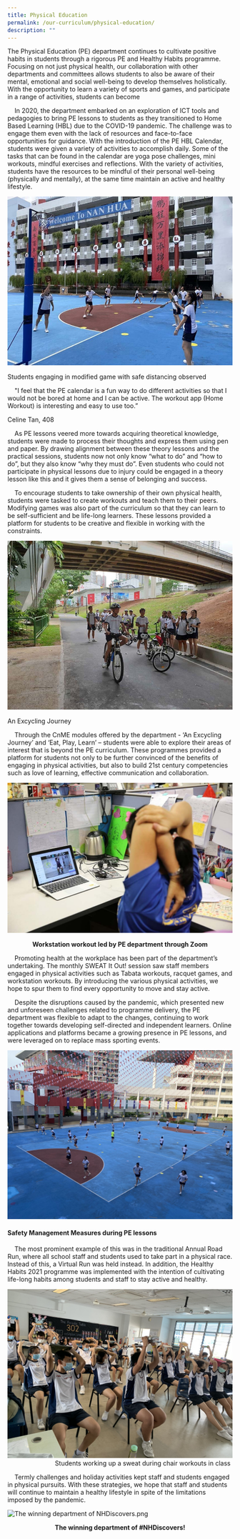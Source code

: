 ```yaml
---
title: Physical Education
permalink: /our-curriculum/physical-education/
description: ""
---
```

The Physical Education (PE) department continues to cultivate positive habits in students through a rigorous PE and Healthy Habits programme. Focusing on not just physical health, our collaboration with other departments and committees allows students to also be aware of their mental, emotional and social well-being to develop themselves holistically. With the opportunity to learn a variety of sports and games, and participate in a range of activities, students can become 

    In 2020, the department embarked on an exploration of ICT tools and pedagogies to bring PE lessons to students as they transitioned to Home Based Learning (HBL) due to the COVID-19 pandemic. The challenge was to engage them even with the lack of resources and face-to-face opportunities for guidance. With the introduction of the PE HBL Calendar, students were given a variety of activities to accomplish daily. Some of the tasks that can be found in the calendar are yoga pose challenges, mini workouts, mindful exercises and reflections. With the variety of activities, students have the resources to be mindful of their personal well-being (physically and mentally), at the same time maintain an active and healthy lifestyle.

![Students engaging in modified game with safe distancing observed.JPG](/images/Students%20engaging%20in%20modified%20game%20with%20safe%20distancing%20observed.jpg)

Students engaging in modified game with safe distancing observed

    "I feel that the PE calendar is a fun way to do different activities so that I would not be bored at home and I can be active. The workout app (Home Workout) is interesting and easy to use too.”  

Celine Tan, 408

    As PE lessons veered more towards acquiring theoretical knowledge, students were made to process their thoughts and express them using pen and paper. By drawing alignment between these theory lessons and the practical sessions, students now not only know “what to do” and “how to do”, but they also know “why they must do”. Even students who could not participate in physical lessons due to injury could be engaged in a theory lesson like this and it gives them a sense of belonging and success.  

    To encourage students to take ownership of their own physical health, students were tasked to create workouts and teach them to their peers. Modifying games was also part of the curriculum so that they can learn to be self-sufficient and be life-long learners. These lessons provided a platform for students to be creative and flexible in working with the constraints.

![An Excycling Journey.jpeg](/images/An%20Excycling%20Journey.jpeg)

An Excycling Journey

    Through the CnME modules offered by the department - ‘An Excycling Journey’ and ‘Eat, Play, Learn’ – students were able to explore their areas of interest that is beyond the PE curriculum. These programmes provided a platform for students not only to be further convinced of the benefits of engaging in physical activities, but also to build 21st century competencies such as love of learning, effective communication and collaboration.

![Workstation workout led by PE department through Zoom.JPG](/images/Workstation%20workout%20led%20by%20PE%20department%20through%20Zoom.jpg)

<p style="text-align: center"><strong>Workstation workout led by PE department through Zoom</strong></p>

  

    Promoting health at the workplace has been part of the department’s undertaking. The monthly SWEAT It Out! session saw staff members engaged in physical activities such as Tabata workouts, racquet games, and workstation workouts. By introducing the various physical activities, we hope to spur them to find every opportunity to move and stay active.  

  

    Despite the disruptions caused by the pandemic, which presented new and unforeseen challenges related to programme delivery, the PE department was flexible to adapt to the changes, continuing to work together towards developing self-directed and independent learners. Online applications and platforms became a growing presence in PE lessons, and were leveraged on to replace mass sporting events. 

  

![Safe Management Measures during PE lessons.jpg](/images/Safe%20Management%20Measures%20during%20PE%20lessons.jpg)  

  

#### Safety Management Measures during PE lessons   

  

    The most prominent example of this was in the traditional Annual Road Run, where all school staff and students used to take part in a physical race. Instead of this, a Virtual Run was held instead. In addition, the Healthy Habits 2021 programme was implemented with the intention of cultivating life-long habits among students and staff to stay active and healthy.   

  

![Students working up a sweat during chair workouts in class.jpg](/images/Students%20working%20up%20a%20sweat%20during%20chair%20workouts%20in%20class.jpg)  
                           Students working up a sweat during chair workouts in class  

  

    Termly challenges and holiday activities kept staff and students engaged in physical pursuits. With these strategies, we hope that staff and students will continue to maintain a healthy lifestyle in spite of the limitations imposed by the pandemic.  
  
![The winning department of NHDiscovers.png](/images/The%20winning%20department%20of%20NHDiscovers.png)  
  
<p style="text-align: center"><strong>The winning department of #NHDiscovers!</strong></p>